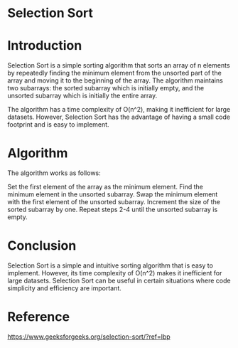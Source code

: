 # Selection Sort

# Introduction

Selection Sort is a simple sorting algorithm that sorts an array of n elements by repeatedly finding the minimum element from the unsorted part of the array and moving it to the beginning of the array. The algorithm maintains two subarrays: the sorted subarray which is initially empty, and the unsorted subarray which is initially the entire array.

The algorithm has a time complexity of O(n^2), making it inefficient for large datasets. However, Selection Sort has the advantage of having a small code footprint and is easy to implement.

# Algorithm

The algorithm works as follows:

Set the first element of the array as the minimum element.
Find the minimum element in the unsorted subarray.
Swap the minimum element with the first element of the unsorted subarray.
Increment the size of the sorted subarray by one.
Repeat steps 2-4 until the unsorted subarray is empty.

# Conclusion

Selection Sort is a simple and intuitive sorting algorithm that is easy to implement.
However, its time complexity of O(n^2) makes it inefficient for large datasets. 
Selection Sort can be useful in certain situations where code simplicity and efficiency are important.

# Reference 

https://www.geeksforgeeks.org/selection-sort/?ref=lbp
